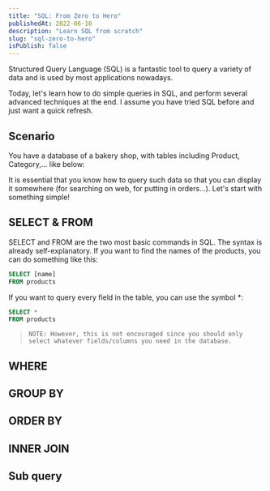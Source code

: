 ```yaml
---
title: "SQL: From Zero to Hero"
publishedAt: 2022-06-10
description: "Learn SQL from scratch"
slug: "sql-zero-to-hero"
isPublish: false
---
```


Structured Query Language (SQL) is a fantastic tool to query a variety of data and is used by most applications nowadays.

Today, let's learn how to do simple queries in SQL, and perform several advanced techniques at the end. I assume you have tried SQL before and just want a quick refresh.

## Scenario

You have a database of a bakery shop, with tables including Product, Category,... like below:

It is essential that you know how to query such data so that you can display it somewhere (for searching on web, for putting in orders...). Let's start with something simple!

## SELECT & FROM

SELECT and FROM are the two most basic commands in SQL. The syntax is already self-explanatory. If you want to find the names of the products, you can do something like this:

```sql
SELECT [name]
FROM products
```

If you want to query every field in the table, you can use the symbol *:

```sql
SELECT *
FROM products
```
>`NOTE: However, this is not encouraged since you should only select whatever fields/columns you need in the database.`

## WHERE

## GROUP BY

## ORDER BY

## INNER JOIN

## Sub query

